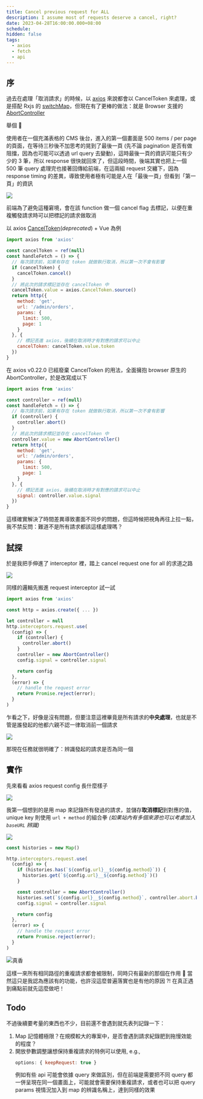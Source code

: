 ```yaml
---
title: Cancel previous request for ALL
description: I assume most of requests deserve a cancel, right?
date: 2023-04-28T16:00:00.000+08:00
schedule:
hidden: false
tags:
  - axios
  - fetch
  - api
---
```



## 序

過去在處理「取消請求」的時候，以 [axios](https://axios-http.com/) 來說都會以 CancelToken 來處理，或是搭配 Rxjs 的 [switchMap](https://rxjs.dev/api/index/function/switchMap)，但現在有了更棒的做法：就是 Browser 支援的 [AbortController](https://developer.mozilla.org/en-US/docs/Web/API/AbortController)

舉個 🌰

使用者在一個充滿表格的 CMS 後台，進入的第一個畫面是 500 items / per page 的頁面，在等待三秒後不加思考的晃到了最後一頁 (先不論 pagination 是否有做阻擋，因為也可能可以透過 url query 去變動)，這時最後一頁的資訊可能只有少少的 3 筆，所以 response 很快就回來了，但這段時間，後端其實也把上一個 500 筆 query 處理完也接著回傳給前端，在這兩組 request 交纏下，因為 response timing 的差異，導致使用者極有可能是人在「最後一頁」但看到「第一頁」的資訊

![](https://howtohow.notion.site/image/https%3A%2F%2Fs3-us-west-2.amazonaws.com%2Fsecure.notion-static.com%2F2b604815-0236-4a93-b39e-ba9cae1bc205%2FUntitled.png?id=97daf153-f9c2-44ea-8045-4bb050130006&table=block&spaceId=97e46578-ab72-4131-b5e5-cf4f9a6129f1&width=770&userId=&cache=v2)

前端為了避免這種窘境，會在該 function 做一個 cancel flag 去標記，以便在重複觸發請求時可以把標記的請求做取消

以 axios [CancelToken](https://github.com/axios/axios#canceltoken-deprecated)(*deprecated*) + Vue 為例

```jsx {6,7,8,10,20}
import axios from 'axios'

const cancelToken = ref(null)
const handleFetch = () => {
  // 每次請求前，如果有存在 token 就做執行取消，所以第一次不會有影響
  if (cancelToken) {
    cancelToken.cancel()
  }
  // 將此次的請求標記並存在 cancelToken 中
  cancelToken.value = axios.CancelToken.source()
  return http({
    method: 'get',
    url: '/admin/orders',
    params: {
      limit: 500,
      page: 1
    }
  }, {
    // 標記丟進 axios，後續在取消時才有對應的請求可以中止
    cancelToken: cancelToken.value.token
  })
}
```

在 axios v0.22.0 已經廢棄 CancelToken 的用法，全面擁抱 browser 原生的 AbortController，於是改寫成以下

```jsx {6,7,8,10,20}
import axios from 'axios'

const controller = ref(null)
const handleFetch = () => {
  // 每次請求前，如果有存在 token 就做執行取消，所以第一次不會有影響
  if (controller) {
    controller.abort()  
  }
  // 將此次的請求標記並存在 cancelToken 中
  controller.value = new AbortController()
  return http({
    method: 'get',
    url: '/admin/orders',
    params: {
      limit: 500,
      page: 1
    }
  }, {
    // 標記丟進 axios，後續在取消時才有對應的請求可以中止
    signal: controller.value.signal
  })
}
```

這樣確實解決了時間差異導致畫面不同步的問題，但這時候把視角再往上拉一點，我不禁反問：難道不是所有請求都該這樣處理嗎？

## 試探

於是我把手伸進了 interceptor 裡，踏上 cancel request one for all 的求道之路

![](https://howtohow.notion.site/image/https%3A%2F%2Fs3-us-west-2.amazonaws.com%2Fsecure.notion-static.com%2Fa0e4e774-91d4-4394-bbc2-7c799aa85ca5%2FUntitled.png?id=99d6499c-3ce5-42eb-bcd4-bf5888bafe7d&table=block&spaceId=97e46578-ab72-4131-b5e5-cf4f9a6129f1&width=670&userId=&cache=v2)

同樣的邏輯先搬進 request interceptor 試一試

```jsx
import axios from 'axios'

const http = axios.create({ ... })

let controller = null
http.interceptors.request.use(
  (config) => {
    if (controller) {
      controller.abort()
    }
    controller = new AbortController()
    config.signal = controller.signal

    return config
  },
  (error) => {
    // handle the request error
    return Promise.reject(error);
  }
)
```

乍看之下，好像是沒有問題，但要注意這裡畢竟是所有請求的**中央處理**，也就是不管是誰發起的他都六親不認一律取消前一個請求

![](https://howtohow.notion.site/image/https%3A%2F%2Fs3-us-west-2.amazonaws.com%2Fsecure.notion-static.com%2F488acddd-2ca3-4d0d-93aa-c89f03a9061d%2FUntitled.png?id=7439462c-ccc8-47ff-b226-100ad3fc5709&table=block&spaceId=97e46578-ab72-4131-b5e5-cf4f9a6129f1&width=480&userId=&cache=v2)

那現在任務就很明確了：辨識發起的請求是否為同一個

## 實作

先來看看 axios request config 長什麼樣子

![](https://howtohow.notion.site/image/https%3A%2F%2Fs3-us-west-2.amazonaws.com%2Fsecure.notion-static.com%2F638d6273-5070-47e6-91ac-cf951e1f5a2b%2FCleanShot_2023-04-28_at_11.31.22.png?id=791e72b1-269a-4f69-87c5-728c0f7d106c&table=block&spaceId=97e46578-ab72-4131-b5e5-cf4f9a6129f1&width=1720&userId=&cache=v2)

我第一個想到的是用 map 來記錄所有發過的請求，並儲存**取消標記**到對應的值，unique key 則使用 `url + method` 的組合拳 *(如果站內有多個來源也可以考慮加入 `baseURL` 辨識)*

![](https://howtohow.notion.site/image/https%3A%2F%2Fs3-us-west-2.amazonaws.com%2Fsecure.notion-static.com%2Fc37ce436-286f-4af9-b95d-223ba65b35fa%2FCleanShot_2023-04-28_at_14.28.56.png?id=9e6dc9ad-81c8-44f2-b4c2-cef5c6baf5f9&table=block&spaceId=97e46578-ab72-4131-b5e5-cf4f9a6129f1&width=1120&userId=&cache=v2)

```jsx
const histories = new Map()

http.interceptors.request.use(
  (config) => {
    if (histories.has(`${config.url}__${config.method}`)) {
      histories.get(`${config.url}__${config.method}`)()
    }

    const controller = new AbortController()
    histories.set(`${config.url}__${config.method}`, controller.abort.bind(controller))
    config.signal = controller.signal

    return config
  },
  (error) => {
    // handle the request error
    return Promise.reject(error);
  }
)
```

![真香](https://howtohow.notion.site/image/https%3A%2F%2Fs3-us-west-2.amazonaws.com%2Fsecure.notion-static.com%2Fbabf974c-e1b6-4398-a63e-7acfccdb64d0%2FUntitled.png?id=90aca5a5-6bce-4b5b-8dcd-f933cfc6ba39&table=block&spaceId=97e46578-ab72-4131-b5e5-cf4f9a6129f1&width=480&userId=&cache=v2)

這樣一來所有相同路徑的重複請求都會被限制，同時只有最新的那個在作用 🤘 當然這只是我認為應該有的功能，也許沒這麼普遍落實也是有他的原因 ?! 在真正遇到痛點前就先這麼做吧！

## Todo

不過後續要考量的東西也不少，目前還不會遇到就先表列記錄一下：

1. Map 記憶體極限？在規模較大的專案中，是否會遇到請求紀錄肥到拖慢效能的程度？
2. 開放參數調整讓想保持重複請求的特例可以使用, e.g.,
    ```jsx
    options: { keepRequest: true }
    ```
    例如有些 api 可能會依據 query 來做區別，但在前端是需要把不同 query 都一併呈現在同一個畫面上，可能就會需要保持重複請求，或者也可以把 query params 視情況加入到 map 的辨識名稱上，達到同樣的效果